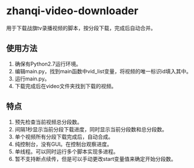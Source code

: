 # zhanqi-video-downloader
用于下载战旗tv录播视频的脚本，按分段下载，完成后自动合并。

## 使用方法
1. 确保有Python2.7运行环境。
2. 编辑main.py，找到main函数中vid_list变量，将视频的唯一标识id填入其中。
3. 运行main.py。
4. 下载完成后在video文件夹找到下载的视频。

## 特点
1. 预先检查当前视频总分段数。
2. 间隔1秒显示当前分段下载进度，同时显示当前分段数和总分段数。
3. 单个视频所有分段下载完成后，自动合成。
4. 纯控制台，没有GUI。在控制台观察进度。
5. 单线程。可以同时运行多个脚本实现多进程。
6. 暂不支持断点续传，但是可以手动更改start变量值来确定开始分段数。
